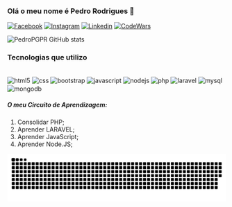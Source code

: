 ### Olá o meu nome é Pedro Rodrigues 👋

[![Facebook](https://img.shields.io/badge/Facebook-1877F2?style=for-the-badge&logo=facebook&logoColor=white)](https://www.facebook.com/PedroPGPR/)
[![Instagram](https://img.shields.io/badge/Instagram-E4405F?style=for-the-badge&logo=instagram&logoColor=white)](https://www.instagram.com/pedro_rodrigues336/)
[![Linkedin](https://img.shields.io/badge/LinkedIn-0077B5?style=for-the-badge&logo=linkedin&logoColor=white)](https://www.linkedin.com/in/pedro-rodrigues336/)
[![CodeWars](https://img.shields.io/badge/Codewars-B1361E?style=for-the-badge&logo=Codewars&logoColor=white)](https://codewars.com/users/PedroPGPR)

![PedroPGPR GitHub stats](https://github-readme-stats.vercel.app/api?username=PedroPGPR&show_icons=true&theme=tokyonight)

### Tecnologias que utilizo

<div style="display: inline_block">
  <br>
  <img align="center" alt="html5" src="https://img.shields.io/badge/HTML5-E34F26?style=for-the-badge&logo=html5&logoColor=white">  
  <img align="center" alt="css" src="https://img.shields.io/badge/CSS3-1572B6?style=for-the-badge&logo=css3&logoColor=white">  
  <img align="center" alt="bootstrap" src="https://img.shields.io/badge/Bootstrap-563D7C?style=for-the-badge&logo=bootstrap&logoColor=white">  
  <img align="center" alt="javascript" src="https://img.shields.io/badge/JavaScript-F7DF1E?style=for-the-badge&logo=javascript&logoColor=black">  
  <img align="center" alt="nodejs" src="https://img.shields.io/badge/Node.js-43853D?style=for-the-badge&logo=node.js&logoColor=white">  
  <img align="center" alt="php" src="https://img.shields.io/badge/PHP-777BB4?style=for-the-badge&logo=php&logoColor=white">  
  <img align="center" alt="laravel" src="https://img.shields.io/badge/Laravel-FF2D20?style=for-the-badge&logo=laravel&logoColor=white">  
  <img align="center" alt="mysql" src="https://img.shields.io/badge/MySQL-00000F?style=for-the-badge&logo=mysql&logoColor=white">  
  <img align="center" alt="mongodb" src="https://img.shields.io/badge/MongoDB-4EA94B?style=for-the-badge&logo=mongodb&logoColor=white">  
</div>

<div>
  <h5>O meu Circuito de Aprendizagem:</h5>
  <ol>
    <li>Consolidar PHP;</li>
    <li>Aprender LARAVEL;</li>
    <li>Aprender JavaScript;</li>
    <li>Aprender Node.JS;</li>
  </ol>
</div>

![snake gif](https://github.com/PedroPGPR/PedroPGPR/blob/output/github-snake-dark.svg)
